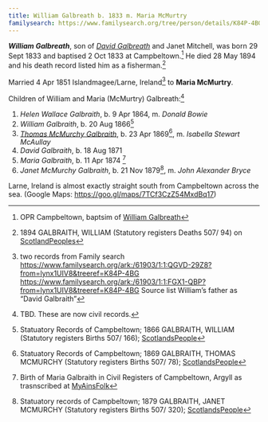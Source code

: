 ```yaml
---
title: William Galbreath b. 1833 m. Maria McMurtry
familysearch: https://www.familysearch.org/tree/person/details/K84P-4BG
---
```

***William Galbreath***, son of *[David Galbreath](galbreath-david-1797.md)* and Janet Mitchell, was born 29 Sept 1833 and baptised 2 Oct 1833 at Campbeltown.[^birth] He died 28 May 1894 and his death record listed him as a fisherman.[^death]

Married 4 Apr 1851 Islandmagee/Larne, Ireland[^marriage] to **Maria McMurtry**.

Children of William and Maria (McMurtry) Galbreath:[^children]

1. *Helen Wallace Galbraith*, b. 9 Apr 1864, m. *Donald Bowie*
2. *William Galbraith*, b. 20 Aug 1866[^william-birth]
3. *[Thomas McMurchy Galbraith](galbraith-thomas-mcmurchy-1869-mcaullay.md)*, b. 23 Apr 1869[^thomas-birth], m. *Isabella Stewart McAullay*
4. *David Galbraith*, b. 18 Aug 1871
5. *Maria Galbraith*, b. 11 Apr 1874 [^m2]
6. *Janet McMurchy Galbraith*, b. 21 Nov 1879[^janet-birth], m. *John Alexander Bryce*

[^birth]: OPR Campbeltown, baptsim of [William Galbreath](/sources/opr-campbeltown-births.md#1833-10-02-william-galbreath)

[^death]: 1894 GALBRAITH, WILLIAM (Statutory registers Deaths 507/ 94) on [ScotlandPeoples](https://www.scotlandspeople.gov.uk/view-image/nrs_stat_deaths/4599656)

[^marriage]: two records from Family search https://www.familysearch.org/ark:/61903/1:1:QGVD-29Z8?from=lynx1UIV8&treeref=K84P-4BG
https://www.familysearch.org/ark:/61903/1:1:FGX1-QBP?from=lynx1UIV8&treeref=K84P-4BG Source list William’s father as “David Galbraith”

Larne, Ireland is almost exactly straight south from Campbeltown across the sea. (Google Maps: https://goo.gl/maps/7TCf3CzZ54MxdBq17)

[^children]: TBD. These are now civil records.

[^william-birth]: Statuatory Records of Campbeltown; 1866 GALBRAITH, WILLIAM (Statutory registers Births 507/ 166); [ScotlandsPeople](https://www.scotlandspeople.gov.uk/view-image/nrs_stat_births/39963936)

[^thomas-birth]: Statuatory Records of Campbeltown; 1869 GALBRAITH, THOMAS MCMURCHY (Statutory registers Births 507/ 78); [ScotlandsPeople](https://www.scotlandspeople.gov.uk/view-image/nrs_stat_births/40319428)

[^m2]: Birth of Maria Galbraith in Civil Registers of Campbeltown, Argyll as trasnscribed at [MyAinsFolk](https://www.myainfolk.ca/records/5060)

[^janet-birth]: Statuatory records of Campbeltown; 1879 GALBRAITH, JANET MCMURCHY (Statutory registers Births 507/ 320); [ScotlandsPeople](https://www.scotlandspeople.gov.uk/view-image/nrs_stat_births/41761022)
